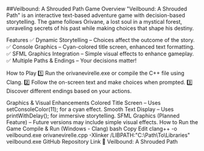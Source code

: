 ##Veilbound: A Shrouded Path
Game Overview
"Veilbound: A Shrouded Path" is an interactive text-based adventure game with decision-based storytelling. The game follows Orivane, a lost soul in a mystical forest, unraveling secrets of his past while making choices that shape his destiny.

Features
✅ Dynamic Storytelling – Choices affect the outcome of the story.
✅ Console Graphics – Cyan-colored title screen, enhanced text formatting.
✅ SFML Graphics Integration – Simple visual effects to enhance gameplay.
✅ Multiple Paths & Endings – Your decisions matter!

How to Play
1️⃣ Run the orivanevirelle.exe or compile the C++ file using Clang.
2️⃣ Follow the on-screen text and make choices when prompted.
3️⃣ Discover different endings based on your actions.

Graphics & Visual Enhancements
Colored Title Screen – Uses setConsoleColor(11); for a cyan effect.
Smooth Text Display – Uses printWithDelay(); for immersive storytelling.
SFML Graphics (Planned Feature) – Future versions may include simple visual effects.
How to Run the Game
Compile & Run (Windows - Clang)
bash
Copy
Edit
clang++ -o veilbound.exe orivanevirelle.cpp -Xlinker /LIBPATH:"C:\Path\To\Libraries"
veilbound.exe
GitHub Repository Link
🔗 Veilbound: A Shrouded Path
